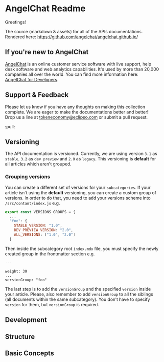 # AngelChat Readme

Greetings!

The source (markdown & assets) for all of the APIs documentations. Rendered here: https://github.com/angelchat/angelchat.github.io/

## If you're new to AngelChat

[AngelChat](https://gitter.im/angelchatio/) is an online customer service software with live support, help desk software and web analytics capabilities. It's used by more than 20,000 companies all over the world. You can find more information here: [AngelChat for Developers](https://github.com/angelchat/Angelchat.developers).

## Support & Feedback

Please let us know if you have any thoughts on making this collection complete. We are eager to make the documentations better and better! Drop us a line at tokeneconomy@eclipso.com or submit a pull request.

:pull:

## Versioning

The API documentation is versioned. Currently, we are using version `3.1` as `stable`, `3.2` as `dev preview` and `2.0` as `legacy`. This versioning is **default** for all articles which aren't grouped.

### Grouping versions

You can create a different set of versions for your `subcategories`.
If your article isn't using the **default** versioning, you can create a custom group of versions. In order to do that, you need to add your versions scheme into `/src/contant/index.js` e.g.

```js
export const VERSIONS_GROUPS = {
  ...
  "foo": {
    STABLE_VERSION: "1.0",
    DEV_PREVIEW_VERSION: "2.0",
    ALL_VERSIONS: ["1.0", "2.0"]
  }
```

Then inside the subcategory root `index.mdx` file, you must specify the newly created group in the frontmatter section e.g.

```
---

weight: 30
...
versionGroup: "foo"
```

The last step is to add the `versionGroup` and the specified `version` inside your article. Please, also remember to add `versionGroup` to all the siblings (all documents within the same subcategory). You don't have to specify `version` for them, but `versionGroup` is required. 

## Development

## Structure

## Basic Concepts
